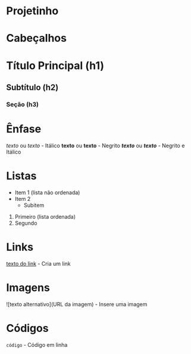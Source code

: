 # Projetinho

# Cabeçalhos
# Título Principal (h1)
## Subtítulo (h2)
### Seção (h3)

# Ênfase
*texto* ou _texto_ - Itálico
**texto** ou __texto__ - Negrito
***texto*** ou ___texto___ - Negrito e Itálico

# Listas
- Item 1 (lista não ordenada)
- Item 2
  - Subitem
1. Primeiro (lista ordenada)
2. Segundo

# Links
[texto do link](URL) - Cria um link

# Imagens
![texto alternativo](URL da imagem) - Insere uma imagem

# Códigos
`código` - Código em linha